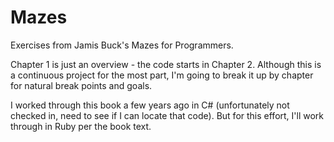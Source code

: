# Mazes
Exercises from Jamis Buck's Mazes for Programmers.

Chapter 1 is just an overview - the code starts in Chapter 2. Although this is a continuous project for the most part, I'm going to break it up by chapter for natural break points and goals.

I worked through this book a few years ago in C# (unfortunately not checked in, need to see if I can locate that code). But for this effort, I'll work through in Ruby per the book text.
